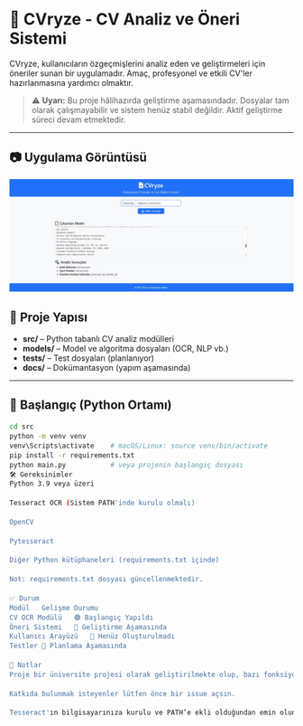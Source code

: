 # 📄 CVryze - CV Analiz ve Öneri Sistemi

CVryze, kullanıcıların özgeçmişlerini analiz eden ve geliştirmeleri için öneriler sunan bir uygulamadır. Amaç, profesyonel ve etkili CV'ler hazırlanmasına yardımcı olmaktır.

> ⚠️ **Uyarı:** Bu proje hâlihazırda geliştirme aşamasındadır. Dosyalar tam olarak çalışmayabilir ve sistem henüz stabil değildir. Aktif geliştirme süreci devam etmektedir.

---

## 📷 Uygulama Görüntüsü

![Ana Sayfa Görseli](images/home.jpg)


## 🧱 Proje Yapısı

- **src/** – Python tabanlı CV analiz modülleri
- **models/** – Model ve algoritma dosyaları (OCR, NLP vb.)
- **tests/** – Test dosyaları (planlanıyor)
- **docs/** – Dokümantasyon (yapım aşamasında)

---

## 🚀 Başlangıç (Python Ortamı)

```bash
cd src
python -m venv venv
venv\Scripts\activate    # macOS/Linux: source venv/bin/activate
pip install -r requirements.txt
python main.py           # veya projenin başlangıç dosyası
🛠️ Gereksinimler
Python 3.9 veya üzeri

Tesseract OCR (Sistem PATH'inde kurulu olmalı)

OpenCV

Pytesseract

Diğer Python kütüphaneleri (requirements.txt içinde)

Not: requirements.txt dosyası güncellenmektedir.

✅ Durum
Modül	Gelişme Durumu
CV OCR Modülü	🟢 Başlangıç Yapıldı
Öneri Sistemi	🔴 Geliştirme Aşamasında
Kullanıcı Arayüzü	🔴 Henüz Oluşturulmadı
Testler	🔴 Planlama Aşamasında

📌 Notlar
Proje bir üniversite projesi olarak geliştirilmekte olup, bazı fonksiyonlar eksik veya hatalı olabilir.

Katkıda bulunmak isteyenler lütfen önce bir issue açsın.

Tesseract'ın bilgisayarınıza kurulu ve PATH’e ekli olduğundan emin olun.

